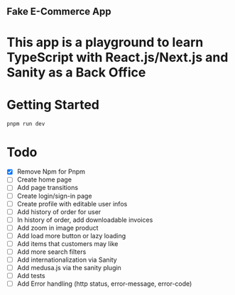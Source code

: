 ## Fake E-Commerce App

# This app is a playground to learn TypeScript with React.js/Next.js and Sanity as a Back Office

# Getting Started


```bash
pnpm run dev
```

# Todo

- [x] Remove Npm for Pnpm
- [ ] Create home page
- [ ] Add page transitions
- [ ] Create login/sign-in page
- [ ] Create profile with editable user infos
- [ ] Add history of order for user
- [ ] In history of order, add downloadable invoices
- [ ] Add zoom in image product
- [ ] Add load more button or lazy loading
- [ ] Add items that customers may like
- [ ] Add more  search filters
- [ ] Add internationalization via Sanity
- [ ] Add medusa.js via the sanity plugin
- [ ] Add tests
- [ ] Add Error handling (http status, error-message, error-code)
